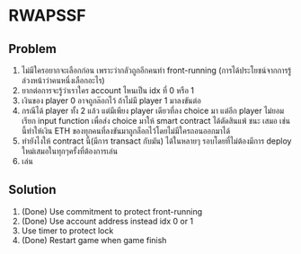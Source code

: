 # RWAPSSF

## Problem

1. ไม่มีใครอยากจะเลือกก่อน เพราะว่ากลัวถูกอีกคนทำ front-running (การได้ประโยชน์จากการรู้ล่วงหน้าว่าคนหนึ่งเลือกอะไร)
2. ยากต่อการจะรู้ว่าเราใคร account ไหนเป็น idx ที่ 0 หรือ 1
3. เงินของ player 0 อาจถูกล๊อกไว้ ถ้าไม่มี player 1 มาลงขันต่อ
4. กรณีได้ player ทั้ง 2 แล้ว แต่มีเพียง player เดียวที่ลง choice มา แต่อีก player ไม่ยอมเรียก input function เพื่อส่ง choice มาให้ smart contract ได้ตัดสินแพ้ ชนะ เสมอ เช่นนี้ทำให้เงิน ETH ของทุกคนที่ลงขันมาถูกล็อกไว้โดยไม่มีใครถอนออกมาได้
5. ทำยังไงให้ contract นี้(มีการ transact กับมัน) ได้ในหลายๆ รอบโดยที่ไม่ต้องมีการ deploy ใหม่เสมอในทุกๆครั้งที่ต้องการเล่น
6. เล่น

## Solution

1. (Done) Use commitment to protect front-running
2. (Done) Use account address instead idx 0 or 1
3. Use timer to protect lock
4. (Done) Restart game when game finish
